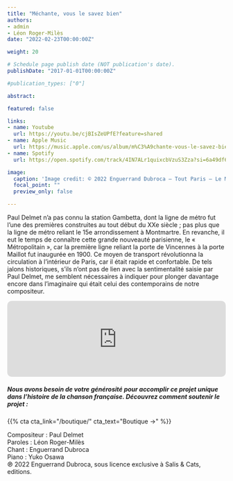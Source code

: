 ```yaml
---
title: "Méchante, vous le savez bien"
authors:
- admin
- Léon Roger-Milès
date: "2022-02-23T00:00:00Z"

weight: 20

# Schedule page publish date (NOT publication's date).
publishDate: "2017-01-01T00:00:00Z"

#publication_types: ["0"]

abstract: 

featured: false

links:
- name: Youtube
  url: https://youtu.be/cjBIsZeUPfE?feature=shared
- name: Apple Music
  url: https://music.apple.com/us/album/m%C3%A9chante-vous-le-savez-bien-paul-delmet-complete-songs/1606735492?i=1606735498
- name: Spotify
  url: https://open.spotify.com/track/4IN7ALr1quixcbVzuS3Zza?si=6a49df6945614064

image:
  caption: 'Image credit: © 2022 Enguerrand Dubroca – Tout Paris – Le Métropolitain, Station Gambetta, Paris 20e / Collection Pascal Crosnier'
  focal_point: ""
  preview_only: false

---
```


Paul Delmet n’a pas connu la station Gambetta, dont la ligne de métro fut l’une des premières construites au tout début du XXe siècle ; pas plus que la ligne de métro reliant le 15e arrondissement à Montmartre. En revanche, il eut le temps de connaître cette grande nouveauté parisienne, le « Métropolitain », car la première ligne reliant la porte de Vincennes à la porte Maillot fut inaugurée en 1900. Ce moyen de transport révolutionna la circulation à l’intérieur de Paris, car il était rapide et confortable. De tels jalons historiques, s’ils n’ont pas de lien avec la sentimentalité saisie par Paul Delmet, me semblent nécessaires à indiquer pour plonger davantage encore dans l’imaginaire qui était celui des contemporains de notre compositeur.


<iframe allow="autoplay *; encrypted-media *; fullscreen *; clipboard-write" frameborder="0" height="175" style="width:100%;max-width:720px;overflow:hidden;border-radius:10px;" sandbox="allow-forms allow-popups allow-same-origin allow-scripts allow-storage-access-by-user-activation allow-top-navigation-by-user-activation" src="https://embed.music.apple.com/us/album/m%C3%A9chante-vous-le-savez-bien-paul-delmet-complete-songs/1606735492?i=1606735498"></iframe>

##### Nous avons besoin de votre générosité pour accomplir ce projet unique dans l’histoire de la chanson française. Découvrez comment soutenir le projet :
{{% cta cta_link="/boutique/" cta_text="Boutique →" %}}

<p>Compositeur : Paul Delmet <br>
Paroles : Léon Roger-Milès<br>
Chant : Enguerrand Dubroca<br>
Piano : Yuko Osawa<br>
℗ 2022 Enguerrand Dubroca, sous licence exclusive à Salis & Cats, editions.</p>


